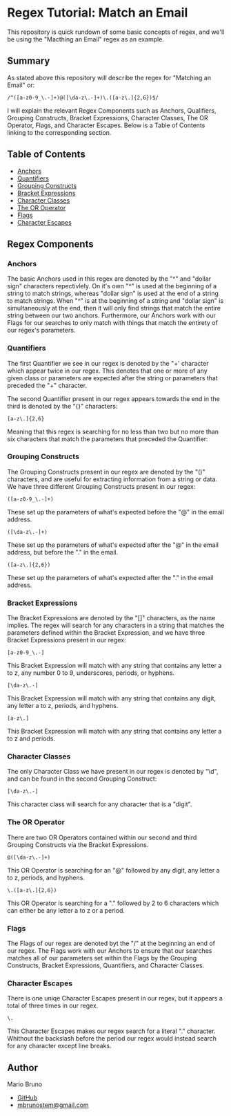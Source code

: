 # Regex Tutorial: Match an Email

This repository is quick rundown of some basic concepts of regex, and we'll be using the "Macthing an Email" regex as an example.


## Summary
As stated above this repository will describe the regex for "Matching an Email" or:

```
/^([a-z0-9_\.-]+)@([\da-z\.-]+)\.([a-z\.]{2,6})$/
```

I will explain the relevant Regex Components such as Anchors, Qualifiers, Grouping Constructs, Bracket Expressions, Character Classes, The OR Operator, Flags, and Character Escapes. Below is a Table of Contents linking to the corresponding section.


## Table of Contents
- [Anchors](#anchors)
- [Quantifiers](#quantifiers)
- [Grouping Constructs](#grouping-constructs)
- [Bracket Expressions](#bracket-expressions)
- [Character Classes](#character-classes)
- [The OR Operator](#the-or-operator)
- [Flags](#flags)
- [Character Escapes](#character-escapes)


## Regex Components

### Anchors
The basic Anchors used in this regex are denoted by the "^" and "dollar sign" characters repectivlely. On it's own "^" is used at the beginning of a string to match strings, whereas "dollar sign" is used at the end of a string to match strings. When "^" is at the beginning of a string and "dollar sign" is simultaneously at the end, then it will only find strings that match the entire string between our two anchors. Furthermore, our Anchors work with our Flags for our searches to only match with things that match the entirety of our regex's parameters.


### Quantifiers
The first Quantifier we see in our regex is denoted by the "+' character which appear twice in our regex. This denotes that one or more of any given class or parameters are expected after the string or parameters that preceded the "+" character.

The second Quantifier present in our regex appears towards the end in the third is denoted by the "{}" characters:

```
[a-z\.]{2,6}
```
Meaning that this regex is searching for no less than two but no more than six characters that match the parameters that preceded the Quantifier:


### Grouping Constructs
The Grouping Constructs present in our regex are denoted by the "()" characters, and are useful for extracting information from a string or data. We have three different Grouping Constructs present in our regex:

```
([a-z0-9_\.-]+)
```
These set up the parameters of what's expected before the "@" in the email address.
```
([\da-z\.-]+)
```
These set up the parameters of what's expected after the "@" in the email address, but before the "." in the email.
```
([a-z\.]{2,6})
```
These set up the parameters of what's expected after the "." in the email address.


### Bracket Expressions
The Bracket Expressions are denoted by the "[]" characters, as the name implies. The regex will search for any characters in a string that matches the parameters defined within the Bracket Expression, and we have three Bracket Expressions present in our regex:

```
[a-z0-9_\.-]
```
This Bracket Expression will match with any string that contains any letter a to z, any number 0 to 9, underscores, periods, or hyphens.
```
[\da-z\.-]
```
This Bracket Expression will match with any string that contains any digit, any letter a to z, periods, and hyphens.
```
[a-z\.]
```
This Bracket Expression will match with any string that contains any letter a to z and periods.


### Character Classes
The only Character Class we have present in our regex is denoted by "\d", and can be found in the second Grouping Construct:

```
[\da-z\.-]
```
This character class will search for any character that is a "digit".


### The OR Operator
There are two OR Operators contained within our second and third Grouping Constructs via the Bracket Expressions.

```
@([\da-z\.-]+)
```
This OR Operator is searching for an "@" followed by any digit, any letter a to z, periods, and hyphens.
```
\.([a-z\.]{2,6})
```
This OR Operator is searching for a "." followed by 2 to 6 characters which can either be any letter a to z or a period.


### Flags
The Flags of our regex are denoted byt the "/" at the beginning an end of our regex. The Flags work with our Anchors to ensure that our searches matches all of our parameters set within the Flags by the Grouping Constructs, Bracket Expressions, Quantifiers, and Character Classes.


### Character Escapes
There is one uniqe Character Escapes present in our regex, but it appears a total of three times in our regex.

```
\.
```
This Character Escapes makes our regex search for a literal "." character. Whithout the backslash before the period our regex would instead search for any character except line breaks. 

## Author
Mario Bruno
* [GitHub](https://github.com/MBrunoStem)
* mbrunostem@gmail.com